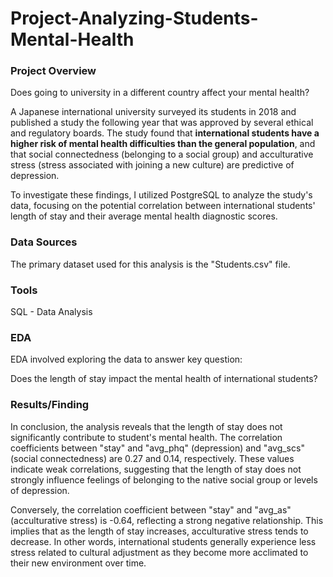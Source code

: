 # Project-Analyzing-Students-Mental-Health

### Project Overview

Does going to university in a different country affect your mental health?

A Japanese international university surveyed its students in 2018 and published a study the following year that was approved by several ethical and regulatory boards.
The study found that **international students have a higher risk of mental health difficulties than the general population**, and that social connectedness (belonging to a social group) and acculturative stress (stress associated with joining a new culture) are predictive of depression.

To investigate these findings, I utilized PostgreSQL to analyze the study's data, focusing on the potential correlation between international students' length of stay and their average mental health diagnostic scores.

### Data Sources

The primary dataset used for this analysis is the "Students.csv" file.

### Tools

SQL - Data Analysis

### EDA

EDA involved exploring the data to answer key question:

Does the length of stay impact the mental health of international students?

### Results/Finding

In conclusion, the analysis reveals that the length of stay does not significantly contribute to student's mental health. The correlation coefficients between "stay" and "avg_phq" (depression) and "avg_scs" (social connectedness) are 0.27 and 0.14, respectively. These values indicate weak correlations, suggesting that the length of stay does not strongly influence feelings of belonging to the native social group or levels of depression.

Conversely, the correlation coefficient between "stay" and "avg_as" (acculturative stress) is -0.64, reflecting a strong negative relationship. This implies that as the length of stay increases, acculturative stress tends to decrease. In other words, international students generally experience less stress related to cultural adjustment as they become more acclimated to their new environment over time.
